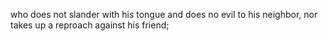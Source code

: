 who does not slander with his tongue and does no evil to his neighbor, nor takes up a reproach against his friend;
